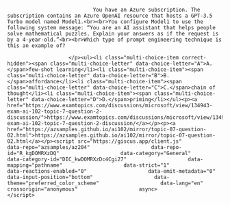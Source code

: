 <p class="card-text">
							
								You have an Azure subscription. The subscription contains an Azure OpenAI resource that hosts a GPT-3.5 Turbo model named Model1.<br><br>You configure Model1 to use the following system message: “You are an AI assistant that helps people solve mathematical puzzles. Explain your answers as if the request is by a 4-year-old.”<br><br>Which type of prompt engineering technique is this an example of?
							
						</p><ul><li class="multi-choice-item correct-hidden"><span class="multi-choice-letter" data-choice-letter="A">A.</span>few-shot learning</li><li class="multi-choice-item"><span class="multi-choice-letter" data-choice-letter="B">B.</span>affordance</li><li class="multi-choice-item"><span class="multi-choice-letter" data-choice-letter="C">C.</span>chain of thought</li><li class="multi-choice-item"><span class="multi-choice-letter" data-choice-letter="D">D.</span>priming</li></ul><p><a href="https://www.examtopics.com/discussions/microsoft/view/134943-exam-ai-102-topic-7-question-2-discussion/">https://www.examtopics.com/discussions/microsoft/view/134943-exam-ai-102-topic-7-question-2-discussion/</a></p><p><a href="https://azsamples.github.io/ai102/mirror/topic-07-question-02.html">https://azsamples.github.io/ai102/mirror/topic-07-question-02.html</a></p><script src="https://giscus.app/client.js"                    data-repo="azsamples/az204"                    data-repo-id="R_kgDOMRXzDQ"                    data-category="General"                    data-category-id="DIC_kwDOMRXzDc4Cgi27"                    data-mapping="pathname"                    data-strict="1"                    data-reactions-enabled="0"                    data-emit-metadata="0"                    data-input-position="bottom"                    data-theme="preferred_color_scheme"                    data-lang="en"                    crossorigin="anonymous"                    async>                    </script>